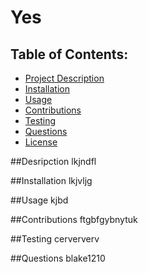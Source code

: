 # Yes

  ## Table of Contents:
  - [Project Description](#Description)
  - [Installation](#Installation)
  - [Usage](#Usage)
  - [Contributions](#Contributions)
  - [Testing](#Usage)
  - [Questions](#Questions)
  - [License](#License)

##Desripction
lkjndfl

##Installation
lkjvljg

##Usage
kjbd

##Contributions
ftgbfgybnytuk

##Testing
cerververv

##Questions
blake1210

